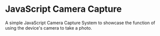 # JavaScript Camera Capture

<p> A simple JavaScript Camera Capture System to showcase the function of using the device's camera to take a photo.
</p>
